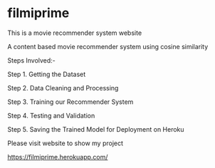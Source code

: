 # filmiprime

This is a movie recommender system website

A content based movie recommender system using cosine similarity


Steps Involved:-

Step 1. Getting the Dataset

Step 2. Data Cleaning and Processing

Step 3. Training our Recommender System

Step 4. Testing and Validation

Step 5. Saving the Trained Model for Deployment on Heroku

Please visit website to show my project

https://filmiprime.herokuapp.com/
